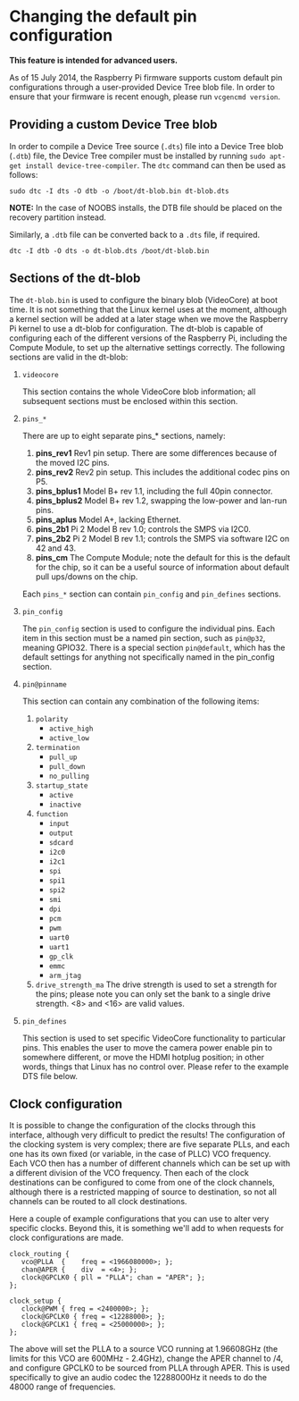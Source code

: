# Changing the default pin configuration

**This feature is intended for advanced users.**

As of 15 July 2014, the Raspberry Pi firmware supports custom default pin configurations through a user-provided Device Tree blob file. In order to ensure that your firmware is recent enough, please run `vcgencmd version`.

## Providing a custom Device Tree blob

In order to compile a Device Tree source (`.dts`) file into a Device Tree blob (`.dtb`) file, the Device Tree compiler must be installed by running `sudo apt-get install device-tree-compiler`. The `dtc` command can then be used as follows:

```
sudo dtc -I dts -O dtb -o /boot/dt-blob.bin dt-blob.dts
```

**NOTE:** In the case of NOOBS installs, the DTB file should be placed on the recovery partition instead.

Similarly, a `.dtb` file can be converted back to a `.dts` file, if required.

```
dtc -I dtb -O dts -o dt-blob.dts /boot/dt-blob.bin
```

## Sections of the dt-blob

The `dt-blob.bin` is used to configure the binary blob (VideoCore) at boot time. It is not something that the Linux kernel
uses at the moment, although a kernel section will be added at a later stage when we move the Raspberry Pi kernel to use
a dt-blob for configuration.  The dt-blob is capable of configuring each of the different versions of the Raspberry Pi,
including the Compute Module, to set up the alternative settings correctly. The following sections are valid in the dt-blob:

1. `videocore`

   This section contains the whole VideoCore blob information; all subsequent sections must be enclosed within this section.

2. `pins_*`

   There are up to eight separate pins_* sections, namely:
   
   1. **pins_rev1** Rev1 pin setup. There are some differences because of the moved I2C pins.
   2. **pins_rev2** Rev2 pin setup. This includes the additional codec pins on P5.
   3. **pins_bplus1** Model B+ rev 1.1, including the full 40pin connector.
   4. **pins_bplus2** Model B+ rev 1.2, swapping the low-power and lan-run pins.
   5. **pins_aplus** Model A+, lacking Ethernet.
   6. **pins_2b1** Pi 2 Model B rev 1.0; controls the SMPS via I2C0.
   7. **pins_2b2** Pi 2 Model B rev 1.1; controls the SMPS via software I2C on 42 and 43.
   8. **pins_cm** The Compute Module; note the default for this is the default for the chip, so it can be a useful source of information about default pull ups/downs on the chip.
   
   Each `pins_*` section can contain `pin_config` and `pin_defines` sections.

3. `pin_config`

   The `pin_config` section is used to configure the individual pins. Each item in this section must be a named pin section, such as `pin@p32`, meaning GPIO32. There is a special section `pin@default`, which has the default settings for anything not specifically named in the pin_config section.
   
4. `pin@pinname`

   This section can contain any combination of the following items:
   
   1. `polarity`
      * `active_high`
      * `active_low`
   2. `termination`
      * `pull_up`
      * `pull_down`
      * `no_pulling`
   3. `startup_state`
      * `active`
      * `inactive`
   4. `function`
      * `input`
      * `output`
      * `sdcard`
      * `i2c0`
      * `i2c1`
      * `spi`
      * `spi1`
      * `spi2`
      * `smi`
      * `dpi`
      * `pcm`
      * `pwm`
      * `uart0`
      * `uart1`
      * `gp_clk`
      * `emmc`
      * `arm_jtag`
   5. `drive_strength_ma`
      The drive strength is used to set a strength for the pins; please note you can only set the bank to a single drive strength. <8> and <16> are valid values.

5. `pin_defines`

   This section is used to set specific VideoCore functionality to particular pins. This enables the user to move the camera power enable pin to somewhere different, or move the HDMI hotplug position; in other words, things that Linux has no control over. Please refer to the example DTS file below.

## Clock configuration

It is possible to change the configuration of the clocks through this interface, although very difficult to predict the results! The configuration of the clocking system is very complex; there are five separate PLLs, and each one has its own fixed (or variable, in the case of PLLC) VCO frequency. Each VCO then has a number of different channels which can be set up with a different division of the VCO frequency. Then each of the clock destinations can be configured to come from one of the clock channels, although there is a restricted mapping of source to destination, so not all channels can be routed to all clock destinations.

Here a couple of example configurations that you can use to alter very specific clocks. Beyond this, it is something we'll add to when requests for clock configurations are made.

```
clock_routing {
   vco@PLLA  {    freq = <1966080000>; };
   chan@APER {    div  = <4>; };
   clock@GPCLK0 { pll = "PLLA"; chan = "APER"; };
};

clock_setup {
   clock@PWM { freq = <2400000>; };
   clock@GPCLK0 { freq = <12288000>; };
   clock@GPCLK1 { freq = <25000000>; };
};
```

The above will set the PLLA to a source VCO running at 1.96608GHz (the limits for this VCO are 600MHz - 2.4GHz), change the APER channel to /4, and configure GPCLK0 to be sourced from PLLA through APER. This is used specifically to give an audio codec the 12288000Hz it needs to do the 48000 range of frequencies.

